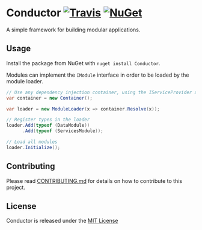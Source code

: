 # Conductor [![Travis](https://img.shields.io/travis/robertcoltheart/Conductor.svg)](https://travis-ci.org/robertcoltheart/Conductor) [![NuGet](https://img.shields.io/nuget/v/Conductor.svg)](https://www.nuget.org/packages/Conductor) 
A simple framework for building modular applications.

## Usage
Install the package from NuGet with `nuget install Conductor`.

Modules can implement the `IModule` interface in order to be loaded by the module loader.

```csharp
// Use any dependency injection container, using the IServiceProvider as a go-between
var container = new Container();

var loader = new ModuleLoader(x => container.Resolve(x));

// Register types in the loader
loader.Add(typeof (DataModule))
	  .Add(typeof (ServicesModule));

// Load all modules
loader.Initialize();
```

## Contributing
Please read [CONTRIBUTING.md](CONTRIBUTING.md) for details on how to contribute to this project.

## License
Conductor is released under the [MIT License](LICENSE)
